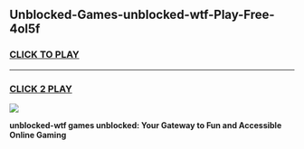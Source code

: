 
## Unblocked-Games-unblocked-wtf-Play-Free-4ol5f
<h3>
<a href="https://premium76.site?title=unblocked-wtf&ref=10A">CLICK TO PLAY</a></h3>
<hr>

<h3>
<a href="https://premium76.site?title=unblocked-wtf&ref=10A">CLICK 2 PLAY</a>
  
</h3>

<a href="https://premium76.site?title=unblocked-wtf&ref=10A"><img src="https://clearcache.store/games.png"></a>


**unblocked-wtf games unblocked: Your Gateway to Fun and Accessible Online Gaming**
